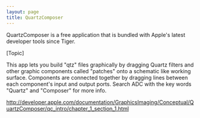 ```yaml
---
layout: page
title: QuartzComposer
---
```


QuartzComposer is a free application that is bundled with Apple's latest developer tools since Tiger. 

[Topic]

This app lets you build "qtz" files graphically by dragging Quartz filters and other graphic components called "patches" onto a schematic like working surface. Components are connected together by dragging lines between each component's input and output ports. Search ADC with the key words "Quartz" and "Composer" for more info.

http://developer.apple.com/documentation/GraphicsImaging/Conceptual/QuartzComposer/qc_intro/chapter_1_section_1.html


